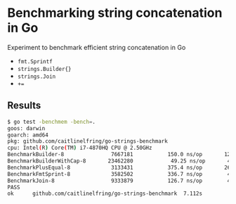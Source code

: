 # Benchmarking string concatenation in Go

Experiment to benchmark efficient string concatenation in Go

* `fmt.Sprintf`
* `strings.Builder{}`
* `strings.Join`
* `+=`

## Results

```bash
$ go test -benchmem -bench=.
goos: darwin
goarch: amd64
pkg: github.com/caitlinelfring/go-strings-benchmark
cpu: Intel(R) Core(TM) i7-4870HQ CPU @ 2.50GHz
BenchmarkBuilder-8          	 7667181	       150.0 ns/op	     120 B/op	       4 allocs/op
BenchmarkBuilderWithCap-8   	23462280	        49.25 ns/op	      48 B/op	       1 allocs/op
BenchmarkPlusEqual-8        	 3133431	       375.4 ns/op	     264 B/op	       8 allocs/op
BenchmarkFmtSprint-8        	 3582502	       336.7 ns/op	      48 B/op	       1 allocs/op
BenchmarkJoin-8             	 9333879	       126.7 ns/op	      48 B/op	       1 allocs/op
PASS
ok  	github.com/caitlinelfring/go-strings-benchmark	7.112s
```
